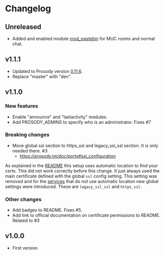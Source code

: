 # Changelog

## Unreleased

* Added and enabled module [mod_pastebin](https://modules.prosody.im/mod_pastebin.html) for MUC rooms and normal chat.

## v1.1.1

* Updated to Prosody version [0.11.6](https://blog.prosody.im/prosody-0.11.6-released/).
* Replace "master" with "dev".

## v1.1.0

### New features

* Enable "announce" and "lastactivity" modules.
* Add PROSODY_ADMINS to specify who is an administrator. Fixes #7

### Breaking changes

* Move global ssl section to https_ssl and legacy_ssl_ssl section. It is only needed there. #3
  * <https://prosody.im/doc/ports#ssl_configuration>

As explained in the [README](https://github.com/SaraSmiseth/prosody#ssl-certificates) this setup uses automatic location to find your certs. This did not work correctly before this change. It just always used the main certificate defined with the global `ssl` config setting. This setting was removed and for the [services](https://prosody.im/doc/certificates#service_certificates) that do not use automatic location new global settings were introduced. These are `legacy_ssl_ssl` and `https_ssl`.

### Other changes

* Add badges to README. Fixes #5.
* Add link to official documentation on certificate permissions to README. Related to #3

## v1.0.0

* First version
